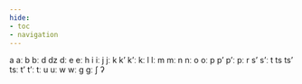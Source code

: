 ```yaml
---
hide:
- toc
- navigation
---
```

a
aː
b
bː
d
dz
dː
e
eː
h
i
iː
j
jː
k
kʼ
kʼː
kː
l
lː
m
mː
n
nː
o
oː
p
pʼ
pʼː
pː
r
sʼ
sʼː
t
ts
tsʼ
tsː
tʼ
tʼː
tː
u
uː
w
wː
ɡ
ɡː
ʃ
ʔ
